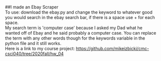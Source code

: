 ##I made an Ebay Scraper    
To use: download the ebay.py and change the keyword to whatever good you would search in the ebay search bar, if there is a space use + for each space.   
My search term is 'computer case' because I asked my Dad what he wanted off of Ebay and he said probably a computer case. You can replace the term with any other words though for the keywords variable in the python file and it still works.    
Here is a link to my course project: https://github.com/mikeizbicki/cmc-csci040/tree/2020fall/hw_04
